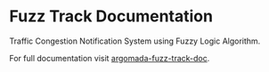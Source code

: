 # Fuzz Track Documentation

Traffic Congestion Notification System using Fuzzy Logic Algorithm.

For full documentation visit [argomada-fuzz-track-doc](http://argomada-fuzz-track.readthedocs.org/en/latest/).

